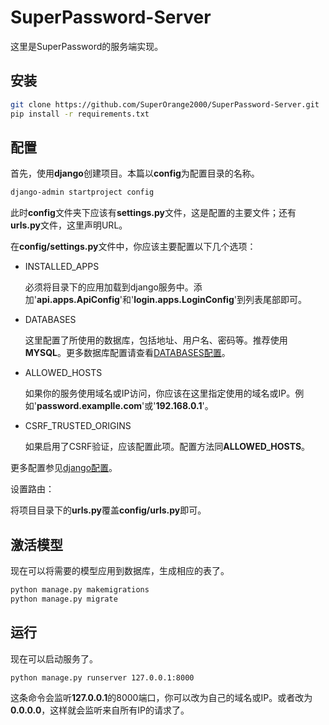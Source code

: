 # SuperPassword-Server

这里是SuperPassword的服务端实现。

<!-- more -->

## 安装

```sh
git clone https://github.com/SuperOrange2000/SuperPassword-Server.git
pip install -r requirements.txt
```


## 配置

首先，使用**django**创建项目。本篇以**config**为配置目录的名称。

```sh
django-admin startproject config
```

此时**config**文件夹下应该有**settings.py**文件，这是配置的主要文件；还有**urls.py**文件，这里声明URL。

在**config/settings.py**文件中，你应该主要配置以下几个选项：
- INSTALLED_APPS

  必须将目录下的应用加载到django服务中。添加'**api.apps.ApiConfig**'和'**login.apps.LoginConfig**'到列表尾部即可。

- DATABASES

  这里配置了所使用的数据库，包括地址、用户名、密码等。推荐使用**MYSQL**。更多数据库配置请查看[DATABASES配置](https://docs.djangoproject.com/zh-hans/5.0/ref/settings/#databases)。

- ALLOWED_HOSTS

  如果你的服务使用域名或IP访问，你应该在这里指定使用的域名或IP。例如'**password.examplle.com**'或'**192.168.0.1**'。

- CSRF_TRUSTED_ORIGINS

  如果启用了CSRF验证，应该配置此项。配置方法同**ALLOWED_HOSTS**。

  

更多配置参见[django配置](https://docs.djangoproject.com/zh-hans/5.0/ref/settings/#settings)。

设置路由：

将项目目录下的**urls.py**覆盖**config/urls.py**即可。

## 激活模型

现在可以将需要的模型应用到数据库，生成相应的表了。

```sh
python manage.py makemigrations
python manage.py migrate
```

## 运行

现在可以启动服务了。

```sh
python manage.py runserver 127.0.0.1:8000
```

这条命令会监听**127.0.0.1**的8000端口，你可以改为自己的域名或IP。或者改为**0.0.0.0**，这样就会监听来自所有IP的请求了。